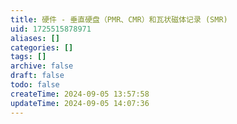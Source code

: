 ```yaml
---
title: 硬件 - 垂直硬盘（PMR、CMR）和瓦状磁体记录 (SMR)
uid: 1725515878971
aliases: []
categories: []
tags: []
archive: false
draft: false
todo: false
createTime: 2024-09-05 13:57:58
updateTime: 2024-09-05 14:07:36
---
```

